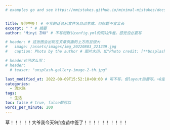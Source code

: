 ```yaml
---
# examples go and see https://mmistakes.github.io/minimal-mistakes/docs/quick-start-guide/


title: 9价中签！ # 不写的话会从文件名自动生成。但标题不宜太长
excerpt: " " # 摘要
author: "Minyi ZHU" # 不写则默认config.yml的网站作者。感觉没必要写

# header: # 这张图会出现在文章页面的上方而且很大
#   image: /assets/images/img_20220803_221239.jpg
#   caption: Photo by the author # 图片水印，如"Photo credit: [**Unsplash**](https://unsplash.com)"

# header也可这么写：
# header:
  # teaser: "unsplash-gallery-image-2-th.jpg"

last_modified_at: 2022-08-09T15:52:18+08:00 # 可不写，但layout则要写。+8是东八区
categories: 
  - 流水账
tags:
  - 生活
toc: false # true, false都可以
words_per_minute: 200 
---
```

<!-- 2022-08-09 15:52:18 -->
<!-- #Life/日记  -->

草！！！！！大爷我今天9价疫苗中签了！！！！！！！！！！